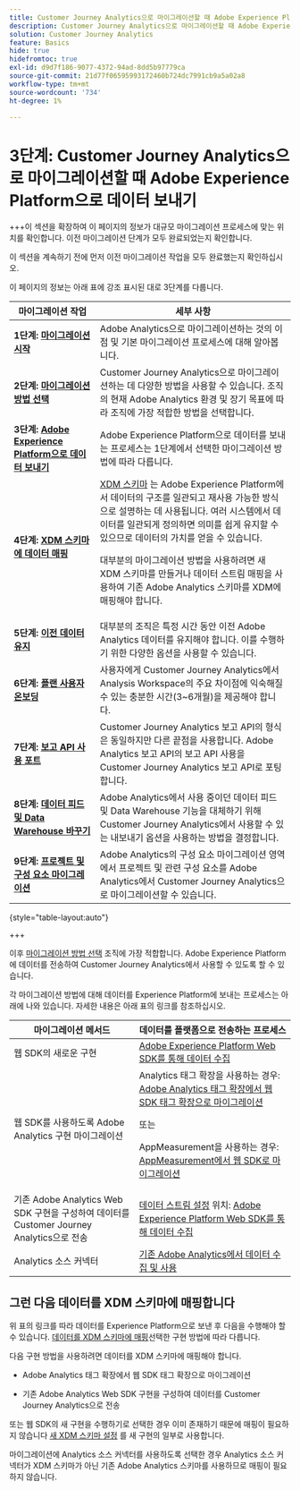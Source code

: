 ```yaml
---
title: Customer Journey Analytics으로 마이그레이션할 때 Adobe Experience Platform으로 데이터 보내기
description: Customer Journey Analytics으로 마이그레이션할 때 Adobe Experience Platform으로 데이터 보내기
solution: Customer Journey Analytics
feature: Basics
hide: true
hidefromtoc: true
exl-id: d9d7f186-9077-4372-94ad-8dd5b97779ca
source-git-commit: 21d77f06595993172460b724dc7991cb9a5a02a8
workflow-type: tm+mt
source-wordcount: '734'
ht-degree: 1%

---
```


# 3단계: Customer Journey Analytics으로 마이그레이션할 때 Adobe Experience Platform으로 데이터 보내기

+++이 섹션을 확장하여 이 페이지의 정보가 대규모 마이그레이션 프로세스에 맞는 위치를 확인합니다. 이전 마이그레이션 단계가 모두 완료되었는지 확인합니다.

이 섹션을 계속하기 전에 먼저 이전 마이그레이션 작업을 모두 완료했는지 확인하십시오.

이 페이지의 정보는 아래 표에 강조 표시된 대로 3단계를 다룹니다.

| 마이그레이션 작업 | 세부 사항 |
|---------|----------|
| **1단계: [마이그레이션 시작](/help/getting-started/cja-migration/cja-migration-getstarted.md)** | Adobe Analytics으로 마이그레이션하는 것의 이점 및 기본 마이그레이션 프로세스에 대해 알아봅니다. |
| **2단계: [마이그레이션 방법 선택](/help/getting-started/cja-migration/cja-migration-method.md)** | Customer Journey Analytics으로 마이그레이션하는 데 다양한 방법을 사용할 수 있습니다. 조직의 현재 Adobe Analytics 환경 및 장기 목표에 따라 조직에 가장 적합한 방법을 선택합니다. |
| <span class="preview">**3단계: [Adobe Experience Platform으로 데이터 보내기](/help/getting-started/cja-migration/cja-migration-send-to-platform.md)**</span> | <span class="preview">Adobe Experience Platform으로 데이터를 보내는 프로세스는 1단계에서 선택한 마이그레이션 방법에 따라 다릅니다.</span> |
| **4단계: [XDM 스키마에 데이터 매핑](/help/getting-started/cja-migration/cja-migration-xdm.md)** | [XDM 스키마](https://experienceleague.adobe.com/en/docs/experience-platform/xdm/home#xdm-schemas) 는 Adobe Experience Platform에서 데이터의 구조를 일관되고 재사용 가능한 방식으로 설명하는 데 사용됩니다. 여러 시스템에서 데이터를 일관되게 정의하면 의미를 쉽게 유지할 수 있으므로 데이터의 가치를 얻을 수 있습니다.<p>대부분의 마이그레이션 방법을 사용하려면 새 XDM 스키마를 만들거나 데이터 스트림 매핑을 사용하여 기존 Adobe Analytics 스키마를 XDM에 매핑해야 합니다.</p> |
| **5단계: [이전 데이터 유지](/help/getting-started/cja-migration/cja-migration-historical-data.md)** | 대부분의 조직은 특정 시간 동안 이전 Adobe Analytics 데이터를 유지해야 합니다. 이를 수행하기 위한 다양한 옵션을 사용할 수 있습니다. |
| **6단계: [플랜 사용자 온보딩](/help/getting-started/cja-migration/cja-migration-onboarding.md)** | 사용자에게 Customer Journey Analytics에서 Analysis Workspace의 주요 차이점에 익숙해질 수 있는 충분한 시간(3~6개월)을 제공해야 합니다. |
| **7단계: [보고 API 사용 포트](/help/getting-started/cja-migration/cja-migration-api.md)** | Customer Journey Analytics 보고 API의 형식은 동일하지만 다른 끝점을 사용합니다. Adobe Analytics 보고 API의 보고 API 사용을 Customer Journey Analytics 보고 API로 포팅합니다. |
| **8단계: [데이터 피드 및 Data Warehouse 바꾸기](/help/getting-started/cja-migration/cja-migration-export-options.md)** | Adobe Analytics에서 사용 중이던 데이터 피드 및 Data Warehouse 기능을 대체하기 위해 Customer Journey Analytics에서 사용할 수 있는 내보내기 옵션을 사용하는 방법을 결정합니다. |
| **9단계: [프로젝트 및 구성 요소 마이그레이션](/help/getting-started/cja-migration/cja-migration-projects.md)** | Adobe Analytics의 구성 요소 마이그레이션 영역에서 프로젝트 및 관련 구성 요소를 Adobe Analytics에서 Customer Journey Analytics으로 마이그레이션할 수 있습니다. |

{style="table-layout:auto"}

+++


이후 [마이그레이션 방법 선택](#step-2-choose-your-customer-journey-analytics-migration-method) 조직에 가장 적합합니다. Adobe Experience Platform에 데이터를 전송하여 Customer Journey Analytics에서 사용할 수 있도록 할 수 있습니다.

각 마이그레이션 방법에 대해 데이터를 Experience Platform에 보내는 프로세스는 아래에 나와 있습니다. 자세한 내용은 아래 표의 링크를 참조하십시오.

| 마이그레이션 메서드 | 데이터를 플랫폼으로 전송하는 프로세스 |
|---------|----------|
| 웹 SDK의 새로운 구현 | [Adobe Experience Platform Web SDK를 통해 데이터 수집](/help/data-ingestion/aepwebsdk.md) |
| 웹 SDK를 사용하도록 Adobe Analytics 구현 마이그레이션 | Analytics 태그 확장을 사용하는 경우: [Adobe Analytics 태그 확장에서 웹 SDK 태그 확장으로 마이그레이션](https://experienceleague.adobe.com/en/docs/analytics/implementation/aep-edge/web-sdk/analytics-extension-to-web-sdk)<p>또는</p><p>AppMeasurement을 사용하는 경우: [AppMeasurement에서 웹 SDK로 마이그레이션](https://experienceleague.adobe.com/en/docs/analytics/implementation/aep-edge/web-sdk/appmeasurement-to-web-sdk) |
| 기존 Adobe Analytics Web SDK 구현을 구성하여 데이터를 Customer Journey Analytics으로 전송 | [데이터 스트림 설정](https://experienceleague.adobe.com/en/docs/analytics-platform/using/cja-data-ingestion/ingest-use-guides/edge-network/aepwebsdk#set-up-a-datastream) 위치: [Adobe Experience Platform Web SDK를 통해 데이터 수집](https://experienceleague.adobe.com/en/docs/analytics-platform/using/cja-data-ingestion/ingest-use-guides/edge-network/aepwebsdk) |
| Analytics 소스 커넥터 | [기존 Adobe Analytics에서 데이터 수집 및 사용](/help/data-ingestion/analytics.md) |

## 그런 다음 데이터를 XDM 스키마에 매핑합니다

위 표의 링크를 따라 데이터를 Experience Platform으로 보낸 후 다음을 수행해야 할 수 있습니다. [데이터를 XDM 스키마에 매핑](/help/getting-started/cja-migration/cja-migration-xdm.md)선택한 구현 방법에 따라 다릅니다.

다음 구현 방법을 사용하려면 데이터를 XDM 스키마에 매핑해야 합니다.

* Adobe Analytics 태그 확장에서 웹 SDK 태그 확장으로 마이그레이션

* 기존 Adobe Analytics Web SDK 구현을 구성하여 데이터를 Customer Journey Analytics으로 전송

또는 웹 SDK의 새 구현을 수행하기로 선택한 경우 이미 존재하기 때문에 매핑이 필요하지 않습니다 [새 XDM 스키마 설정](https://experienceleague.adobe.com/en/docs/analytics-platform/using/cja-data-ingestion/ingest-use-guides/edge-network/aepwebsdk#set-up-a-schema) 를 새 구현의 일부로 사용합니다.

마이그레이션에 Analytics 소스 커넥터를 사용하도록 선택한 경우 Analytics 소스 커넥터가 XDM 스키마가 아닌 기존 Adobe Analytics 스키마를 사용하므로 매핑이 필요하지 않습니다.
